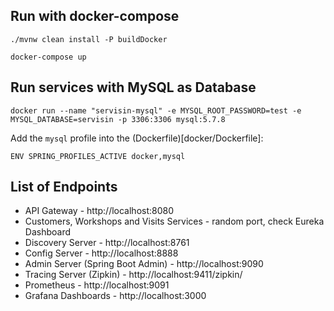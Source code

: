 ## Run with docker-compose
```
./mvnw clean install -P buildDocker
```

```
docker-compose up
```

## Run services with MySQL as Database
```
docker run --name "servisin-mysql" -e MYSQL_ROOT_PASSWORD=test -e MYSQL_DATABASE=servisin -p 3306:3306 mysql:5.7.8
```

Add the `mysql` profile into the (Dockerfile)[docker/Dockerfile]:
```
ENV SPRING_PROFILES_ACTIVE docker,mysql
```

## List of Endpoints
* API Gateway - http://localhost:8080
* Customers, Workshops and Visits Services - random port, check Eureka Dashboard 
* Discovery Server - http://localhost:8761
* Config Server - http://localhost:8888
* Admin Server (Spring Boot Admin) - http://localhost:9090
* Tracing Server (Zipkin) - http://localhost:9411/zipkin/
* Prometheus - http://localhost:9091
* Grafana Dashboards - http://localhost:3000